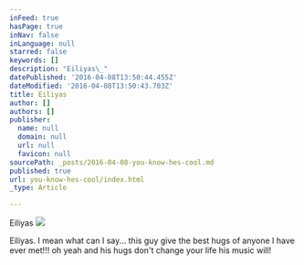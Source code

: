 ```yaml
---
inFeed: true
hasPage: true
inNav: false
inLanguage: null
starred: false
keywords: []
description: "Eiliyas\_"
datePublished: '2016-04-08T13:50:44.455Z'
dateModified: '2016-04-08T13:50:43.703Z'
title: Eiliyas
author: []
authors: []
publisher:
  name: null
  domain: null
  url: null
  favicon: null
sourcePath: _posts/2016-04-08-you-know-hes-cool.md
published: true
url: you-know-hes-cool/index.html
_type: Article

---
```

Eiliyas ![](https://the-grid-user-content.s3-us-west-2.amazonaws.com/c7aee062-ee5f-4dc8-81d6-5840d60fbdfa.jpg)

Eiliyas. I mean what can I say... this guy give the best hugs of anyone I have ever met!!! oh yeah and his hugs don't change your life his music will!